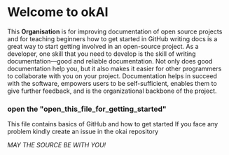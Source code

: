 # Welcome to okAI

This **Organisation** is for improving documentation of open source projects and for teaching beginners how to get started in GitHub
writing docs is a great way to start getting involved in an open-source project. 
As a developer, one skill that you need to develop is the skill of writing documentation—good and reliable documentation.
Not only does good documentation help you, but it also makes it easier for other programmers to collaborate with you on your project.
Documentation helps in succeed with the software, empowers users to be self-sufficient,
enables them to give further feedback, and is the organizational backbone of the project.

### open the "open_this_file_for_getting_started"
This file contains basics of GitHub and how to get started
If you face any problem kindly create an issue in the okai repository 

*MAY THE SOURCE BE WITH YOU!*
